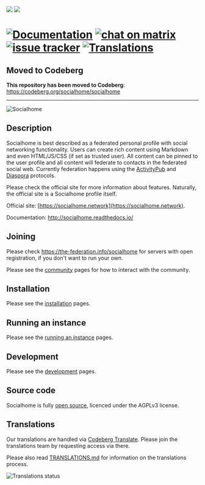 [![](https://img.shields.io/badge/docker-image-yellow)](https://gitlab.com/jaywink/socialhome/container_registry) [![](https://img.shields.io/badge/license-AGPLv3-green.svg)](https://tldrlegal.com/license/gnu-affero-general-public-license-v3-(agpl-3.0))

[![Documentation](http://readthedocs.org/projects/socialhome/badge/?version=latest)](http://socialhome.readthedocs.io/en/latest/?badge=latest) [![chat on matrix](https://img.shields.io/matrix/socialhome:federator.dev?server_fqdn=federator.modular.im&fetchMode=summary)](https://matrix.to/#/#socialhome:federator.dev) [![issue tracker](https://img.shields.io/badge/issue%20tracker-codeberg-yellow.svg)](https://codeberg.org/socialhome/socialhome/issues) [![Translations](https://translate.codeberg.org/widget/socialhome/backendoldui/svg-badge.svg)](https://translate.codeberg.org/projects/socialhome/backendoldui/)
=======
Moved to Codeberg
-----------------

**This repository has been moved to Codeberg**: https://codeberg.org/socialhome/socialhome

---

![Socialhome](http://socialhome.readthedocs.io/en/latest/_images/socialhome.png)

Description
-----------

Socialhome is best described as a federated personal profile with social networking functionality. 
Users can create rich content using Markdown and even HTML/JS/CSS (if set as trusted user). 
All content can be pinned to the user profile and all content will federate to contacts in 
the federated social web. Currently federation happens using the 
[ActivityPub](https://activitypub.rocks/) and 
[Diaspora](https://diaspora.github.io/diaspora_federation/) protocols.

Please check the official site for more information about features. Naturally, the official 
site is a Socialhome profile itself.

Official site: [https://socialhome.network](https://socialhome.network).

Documentation: http://socialhome.readthedocs.io/

Joining
-------

Please check https://the-federation.info/socialhome for servers with open registration, if you don't want to run your own.

Please see the [community](http://socialhome.readthedocs.io/en/latest/community.html) 
pages for how to interact with the community.

Installation
------------

Please see the [installation](http://socialhome.readthedocs.io/en/latest/installation.html) pages.

Running an instance
-------------------

Please see the [running an instance](http://socialhome.readthedocs.io/en/latest/running.html) pages.

Development
-----------

Please see the [development](http://socialhome.readthedocs.io/en/latest/development.html) pages.

Source code
-----------

Socialhome is fully [open source](https://codeberg.org/socialhome), licenced under the AGPLv3 license.

Translations
------------

Our translations are handled via [Codeberg Translate](https://translate.codeberg.org/projects/socialhome/backendoldui/).
Please join the translations team by requesting access via there.

Please also read [TRANSLATIONS.md](TRANSLATIONS.md) for information on the translations process.

![Translations status](https://translate.codeberg.org/widget/socialhome/backendoldui/multi-auto.svg)
